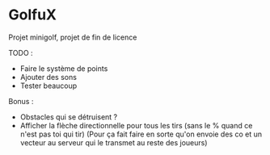 # GolfuX
Projet minigolf, projet de fin de licence

TODO :
- Faire le système de points
- Ajouter des sons
- Tester beaucoup

Bonus :
- Obstacles qui se détruisent ?
- Afficher la flèche directionnelle pour tous les tirs (sans le % quand ce n'est pas toi qui tir) (Pour ça fait faire en sorte qu'on envoie des co et un vecteur au serveur qui le transmet au reste des joueurs)